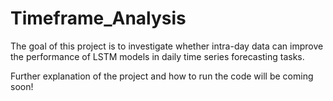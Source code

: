 # Timeframe_Analysis
The goal of this project is to investigate whether intra-day data can improve the performance of LSTM models in daily time series forecasting tasks.

Further explanation of the project and how to run the code will be coming soon!
